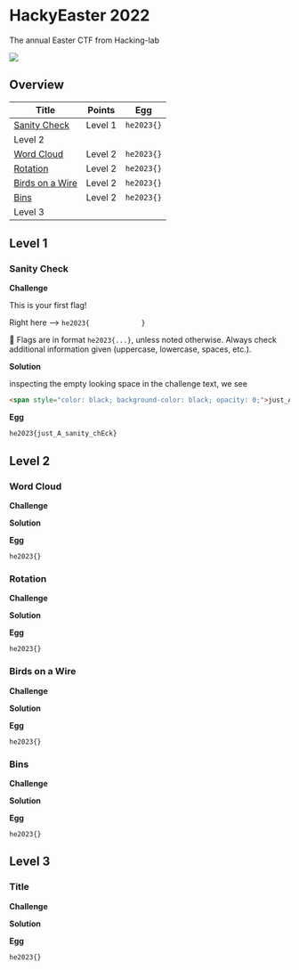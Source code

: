 # HackyEaster 2022

The annual Easter CTF from Hacking-lab

![](writeupfiles/teaser_banner.jpg)


## Overview

Title                                            | Points     | Egg
-------------------------------------------------| ---------- | ------------------------------
[Sanity Check](#sanity-check)                    | Level 1    | `he2023{}`
Level 2                                          |            |
[Word Cloud](#word-cloud)                        | Level 2    | `he2023{}`
[Rotation](#roation)                             | Level 2    | `he2023{}`
[Birds on a Wire](#birds-on-a-wire)              | Level 2    | `he2023{}`
[Bins](#bins)                                    | Level 2    | `he2023{}`
Level 3                                          |            |


## Level 1

### Sanity Check

**Challenge**

This is your first flag!

Right here --> `he2023{             }`

🚩 Flags are in format `he2023{...}`, unless noted otherwise. Always check additional information given (uppercase, lowercase, spaces, etc.).

**Solution**

inspecting the empty looking space in the challenge text, we see

```html
<span style="color: black; background-color: black; opacity: 0;">just_A_sanity_chEck</span>
```

**Egg**

```
he2023{just_A_sanity_chEck}
```

## Level 2


### Word Cloud

**Challenge**

**Solution**

**Egg**

```
he2023{}
```

### Rotation

**Challenge**

**Solution**

**Egg**

```
he2023{}
```

### Birds on a Wire

**Challenge**

**Solution**

**Egg**

```
he2023{}
```

### Bins

**Challenge**

**Solution**

**Egg**

```
he2023{}
```


## Level 3

### Title

**Challenge**

**Solution**

**Egg**

```
he2023{}
```
